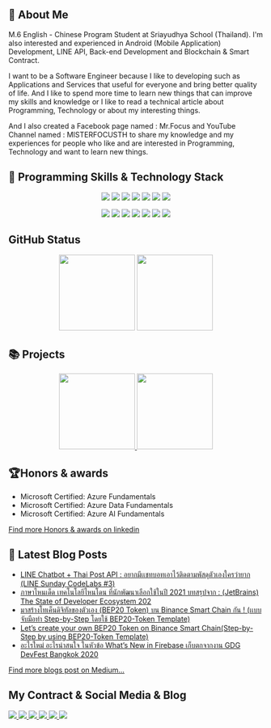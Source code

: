 ## 👋 About Me
M.6 English - Chinese Program Student at Sriayudhya School (Thailand). I'm also interested and experienced in Android (Mobile Application) Development, LINE API, Back-end Development and Blockchain & Smart Contract.

I want to be a Software Engineer because I like to developing such as Applications and Services that useful for everyone and bring better quality of life. And I like to spend more time to learn new things that can improve my skills and knowledge or I like to read a technical article about Programming, Technology or about my interesting things.

And I also created a Facebook page named : Mr.Focus and YouTube Channel named : MISTERFOCUSTH to share my knowledge and my experiences for people who like and are interested in Programming, Technology and want to learn new things.

## 💼 Programming Skills & Technology Stack

<p align="center">
 <a> <img src="https://img.shields.io/badge/JavaScript-F7DF1E?style=for-the-badge&logo=javascript&logoColor=black"/> </a>
 <a> <img src="https://img.shields.io/badge/TypeScript-007ACC?style=for-the-badge&logo=typescript&logoColor=white"/> </a>
 <a> <img src="https://img.shields.io/badge/Java-ED8B00?style=for-the-badge&logo=java&logoColor=white"/> </a>
 <a> <img src="https://img.shields.io/badge/Kotlin-0095D5?&style=for-the-badge&logo=kotlin&logoColor=white"/> </a>
 <a> <img src="https://img.shields.io/badge/Dart-0175C2?style=for-the-badge&logo=dart&logoColor=white"/> </a>
 <a> <img src="https://img.shields.io/badge/Python-3776AB?style=for-the-badge&logo=python&logoColor=white"/> </a>
 <a> <img src="https://img.shields.io/badge/Go-00ADD8?style=for-the-badge&logo=go&logoColor=white"/> </a>
</p>

<p align="center">
 <a> <img src="https://img.shields.io/badge/Node.js-43853D?style=for-the-badge&logo=node.js&logoColor=white"/> </a>
 <a> <img src="https://img.shields.io/badge/Express.js-000000?style=for-the-badge&logo=express&logoColor=white"/> </a>
 <a> <img src="https://img.shields.io/badge/npm-CB3837?style=for-the-badge&logo=npm&logoColor=white"/> </a>
 <a> <img src="https://img.shields.io/badge/React-20232A?style=for-the-badge&logo=react&logoColor=61DAFB"/> </a>
 <a> <img src="https://img.shields.io/badge/Material--UI-0081CB?style=for-the-badge&logo=material-ui&logoColor=white"/> </a>
 <a> <img src="https://img.shields.io/badge/Microsoft-666666?style=for-the-badge&logo=microsoft&logoColor=white"/> </a>
 <a> <img src="https://img.shields.io/badge/firebase-ffca28?style=for-the-badge&logo=firebase&logoColor=black"/> </a>
</p>

## GitHub Status

<p align="center">
 <a> <img height='150' src="https://github-readme-stats.vercel.app/api?username=misterfocusth&show_icons=true&count_private=true"/> </a>
 <a> <img height='150' src="https://github-readme-stats.vercel.app/api/top-langs/?username=misterfocusth&layout=compact"/> </a>
</p>


## 📚 Projects

<p align="center">
 <a href="https://github.com/misterfocusth/Sri-Ayudhya-WeRe-Student-App" > <img height='150' src="https://github-readme-stats.vercel.app/api/pin/?username=misterfocusth&repo=Sri-Ayudhya-WeRe-Student-App" > </a>
  <a href="https://github.com/misterfocusth/Sri-Ayudhya-WeRe-Admin-App" > <img height='150' src="https://github-readme-stats.vercel.app/api/pin/?username=misterfocusth&repo=Sri-Ayudhya-WeRe-Admin-App" /> </a>
</p>

## 🏆Honors & awards

- Microsoft Certified: Azure Fundamentals
- Microsoft Certified: Azure Data Fundamentals
- Microsoft Certified: Azure AI Fundamentals

[Find more Honors & awards on linkedin](https://www.linkedin.com/in/sila-pakdeewong/)

## 📝 Latest Blog Posts

- [LINE Chatbot + Thai Post API : อยากมีเเชทบอทเอาไว้ติดตามพัสดุตัวเองใครว่ายาก (LINE Sunday CodeLabs #3)](https://misterfocusth.medium.com/line-chatbot-thai-post-api-%E0%B8%AD%E0%B8%A2%E0%B8%B2%E0%B8%81%E0%B8%A1%E0%B8%B5%E0%B9%80%E0%B9%80%E0%B8%8A%E0%B8%97%E0%B8%9A%E0%B8%AD%E0%B8%97%E0%B9%80%E0%B8%AD%E0%B8%B2%E0%B9%84%E0%B8%A7%E0%B9%89%E0%B8%95%E0%B8%B4%E0%B8%94%E0%B8%95%E0%B8%B2%E0%B8%A1%E0%B8%9E%E0%B8%B1%E0%B8%AA%E0%B8%94%E0%B8%B8%E0%B8%95%E0%B8%B1%E0%B8%A7%E0%B9%80%E0%B8%AD%E0%B8%87%E0%B9%83%E0%B8%84%E0%B8%A3%E0%B8%A7%E0%B9%88%E0%B8%B2%E0%B8%A2%E0%B8%B2%E0%B8%81-eb0776ceb315)
- [ภาษาไหนเด็ด เทคโนโลยีไหนโดน ที่นักพัฒนาเลือกใช้ในปี 2021 บทสรุปจาก : (JetBrains) The State of Developer Ecosystem 202](https://misterfocusth.medium.com/jetbrain-the-state-of-developer-2021-709d1e8187a8)
- [มาสร้างโทเค็นดิจิทัลของตัวเอง (BEP20 Token) บน Binance Smart Chain กัน ! (เเบบจับมือทำ Step-by-Step โดยใช้ BEP20-Token Template)](https://misterfocusth.medium.com/%E0%B8%A1%E0%B8%B2%E0%B8%AA%E0%B8%A3%E0%B9%89%E0%B8%B2%E0%B8%87%E0%B9%82%E0%B8%97%E0%B9%80%E0%B8%84%E0%B9%87%E0%B8%99%E0%B8%94%E0%B8%B4%E0%B8%88%E0%B8%B4%E0%B8%97%E0%B8%B1%E0%B8%A5%E0%B8%82%E0%B8%AD%E0%B8%87%E0%B8%95%E0%B8%B1%E0%B8%A7%E0%B9%80%E0%B8%AD%E0%B8%87-bep20-token-%E0%B8%9A%E0%B8%99-binance-smart-chain-%E0%B8%81%E0%B8%B1%E0%B8%99-%E0%B8%88%E0%B8%B1%E0%B8%9A%E0%B8%A1%E0%B8%B7%E0%B8%AD%E0%B8%97%E0%B8%B3-step-by-step-f10c57413b8f)
- [Let’s create your own BEP20 Token on Binance Smart Chain(Step-by-Step by using BEP20-Token Template)](https://misterfocusth.medium.com/lets-create-your-own-bep20-token-on-binance-smart-chain-step-by-step-by-using-bep20-token-c41eacd1a5da)
- [อะไรใหม่ อะไรน่าสนใจ ในหัวข้อ What’s New in Firebase เก็บตกจากงาน GDG DevFest Bangkok 2020](https://medium.com/firebasethailand/%E0%B8%AD%E0%B8%B0%E0%B9%84%E0%B8%A3%E0%B9%83%E0%B8%AB%E0%B8%A1%E0%B9%88-%E0%B8%AD%E0%B8%B0%E0%B9%84%E0%B8%A3%E0%B8%99%E0%B9%88%E0%B8%B2%E0%B8%AA%E0%B8%99%E0%B9%83%E0%B8%88-%E0%B9%83%E0%B8%99%E0%B8%AB%E0%B8%B1%E0%B8%A7%E0%B8%82%E0%B9%89%E0%B8%AD-whats-new-in-firebase-%E0%B9%80%E0%B8%81%E0%B9%87%E0%B8%9A%E0%B8%95%E0%B8%81%E0%B8%88%E0%B8%B2%E0%B8%81%E0%B8%87%E0%B8%B2%E0%B8%99-gdg-devfest-bangkok-2020-b0c7f1c52acc)

[Find more blogs post on Medium...](https://misterfocusth.medium.com/)

##  My Contract & Social Media & Blog
<p align="left">
 <a href="https://web.facebook.com/Silapakdeewong2546"> <img src="https://img.shields.io/badge/Facebook-1877F2?style=for-the-badge&logo=facebook&logoColor=white"/> </a>
 <a href="https://twitter.com/FocusPakdeewong"> <img src="https://img.shields.io/badge/Twitter-1DA1F2?style=for-the-badge&logo=twitter&logoColor=white"/> </a>
 <a href="https://www.linkedin.com/in/sila-pakdeewong/"> <img src="https://img.shields.io/badge/LinkedIn-0077B5?style=for-the-badge&logo=linkedin&logoColor=white"/> </a>
 <a href="https://www.youtube.com/c/MISTERFOCUSTH"> <img src="https://img.shields.io/badge/YouTube-FF0000?style=for-the-badge&logo=youtube&logoColor=white"/> </a>
 <a href="https://medium.com/@misterfocusth"> <img src="https://img.shields.io/badge/Medium-12100E?style=for-the-badge&logo=medium&logoColor=white"/> </a>
 <a href=""> <img src="https://img.shields.io/badge/dev.to-0A0A0A?style=for-the-badge&logo=dev.to&logoColor=white"/> </a>
</p>

